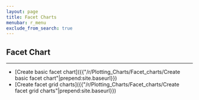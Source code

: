 ```yaml
---
layout: page
title: Facet Charts
menubar: r_menu
exclude_from_search: true
---
```


## Facet Chart

-----------------------------------------------------------------------------------------

- [Create basic facet chart]({{"/r/Plotting_Charts/Facet_charts/Create basic facet chart"|prepend:site.baseurl}})
- [Create facet grid charts]({{"/r/Plotting_Charts/Facet_charts/Create facet grid charts"|prepend:site.baseurl}})
